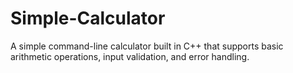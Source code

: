 # Simple-Calculator
A simple command-line calculator built in C++ that supports basic arithmetic operations, input validation, and error handling.
